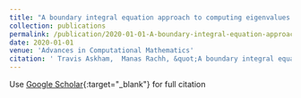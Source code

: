 ```yaml
---
title: "A boundary integral equation approach to computing eigenvalues of the Stokes operator"
collection: publications
permalink: /publication/2020-01-01-A-boundary-integral-equation-approach-to-computing-eigenvalues-of-the-Stokes-operator
date: 2020-01-01
venue: 'Advances in Computational Mathematics'
citation: ' Travis Askham,  Manas Rachh, &quot;A boundary integral equation approach to computing eigenvalues of the Stokes operator.&quot; Advances in Computational Mathematics, 2020.'
---
```

Use [Google Scholar](https://scholar.google.com/scholar?q=A+boundary+integral+equation+approach+to+computing+eigenvalues+of+the+Stokes+operator){:target="_blank"} for full citation